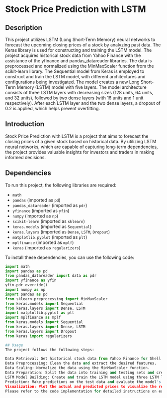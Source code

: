 # Stock Price Prediction with LSTM

## Description
This project utilizes LSTM (Long Short-Term Memory) neural networks to forecast the upcoming closing prices of a stock by analyzing past data. The Keras library is used for constructing and training the LSTM model. The project acquires historical stock data from Yahoo Finance with the assistance of the yfinance and pandas_datareader libraries. The data is preprocessed and normalized using the MinMaxScaler function from the scikit-learn library. The Sequential model from Keras is employed to construct and train the LSTM model, with different architectures and configurations being investigated. The model creates a new Long Short-Term Memory (LSTM) model with five layers. The model architecture consists of three LSTM layers with decreasing sizes (128 units, 64 units, and 32 units), followed by two dense layers (with 16 units and 1 unit respectively). After each LSTM layer and the two dense layers, a dropout of 0.2 is applied, which helps prevent overfitting.

## Introduction
Stock Price Prediction with LSTM is a project that aims to forecast the closing prices of a given stock based on historical data. By utilizing LSTM neural networks, which are capable of capturing long-term dependencies, the project provides valuable insights for investors and traders in making informed decisions.

## Dependencies
To run this project, the following libraries are required:
- `math`
- `pandas` (imported as `pd`)
- `pandas_datareader` (imported as `pdr`)
- `yfinance` (imported as `yfin`)
- `numpy` (imported as `np`)
- `scikit-learn` (imported as `sklearn`)
- `keras.models` (imported as `Sequential`)
- `keras.layers` (imported as `Dense`, `LSTM`, `Dropout`)
- `matplotlib.pyplot` (imported as `plt`)
- `mplfinance` (imported as `mplf`)
- `keras` (imported as `regularizers`)

To install these dependencies, you can use the following code:

```python
import math
import pandas as pd
from pandas_datareader import data as pdr
import yfinance as yfin
yfin.pdr_override()
import numpy as np
import pandas as pd
from sklearn.preprocessing import MinMaxScaler
from keras.models import Sequential
from keras.layers import Dense, LSTM
import matplotlib.pyplot as plt
import mplfinance as mplf
from keras.models import Sequential
from keras.layers import Dense, LSTM
from keras.layers import Dropout
from keras import regularizers

## Usage
The project follows the following steps:

Data Retrieval: Get historical stock data from Yahoo Finance for Shell stock.
Data Preprocessing: Clean the data and extract the desired features.
Data Scaling: Normalize the data using the MinMaxScaler function.
Data Preparation: Split the data into training and testing sets and create sequences of input and output data.
LSTM Model Building: Create and train the LSTM model using three LSTM layers with decreasing sizes and followed by two dense layers.
Prediction: Make predictions on the test data and evaluate the model's performance.
Visualization: Plot the actual and predicted prices to visualize the results.
Please refer to the code implementation for detailed instructions on each step.

